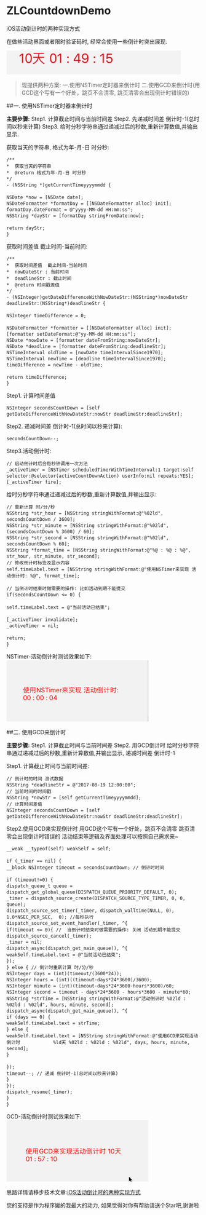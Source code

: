 # ZLCountdownDemo

iOS活动倒计时的两种实现方式


在做些活动界面或者限时验证码时, 经常会使用一些倒计时突出展现.

![倒计时.png](https://github.com/ZLFighting/ZLCountdownDemo/blob/master/ZLCountdownDemo-活动倒计时两种方式(NSTimer%2C%20GCD)/截图.png)

>现提供两种方案:
一.使用NSTimer定时器来倒计时
二.使用GCD来倒计时(用GCD这个写有一个好处，跳页不会清零, 跳页清零会出现倒计时错误的)

##一. 使用NSTimer定时器来倒计时

**主要步骤:**
Step1. 计算截止时间与当前时间差
Step2. 先递减时间差 倒计时-1(总时间以秒来计算)
Step3. 给时分秒字符串通过递减过后的秒数,重新计算数值,并输出显示.

获取当天的字符串, 格式为年-月-日 时分秒:
```
/**
*  获取当天的字符串
*  @return 格式为年-月-日 时分秒
*/
- (NSString *)getCurrentTimeyyyymmdd {

NSDate *now = [NSDate date];
NSDateFormatter *formatDay = [[NSDateFormatter alloc] init];
formatDay.dateFormat = @"yyyy-MM-dd HH:mm:ss";
NSString *dayStr = [formatDay stringFromDate:now];

return dayStr;
}
```
获取时间差值  截止时间-当前时间:
```
/**
*  获取时间差值  截止时间-当前时间
*  nowDateStr : 当前时间
*  deadlineStr : 截止时间
*  @return 时间戳差值
*/
- (NSInteger)getDateDifferenceWithNowDateStr:(NSString*)nowDateStr deadlineStr:(NSString*)deadlineStr {

NSInteger timeDifference = 0;

NSDateFormatter *formatter = [[NSDateFormatter alloc] init];
[formatter setDateFormat:@"yy-MM-dd HH:mm:ss"];
NSDate *nowDate = [formatter dateFromString:nowDateStr];
NSDate *deadline = [formatter dateFromString:deadlineStr];
NSTimeInterval oldTime = [nowDate timeIntervalSince1970];
NSTimeInterval newTime = [deadline timeIntervalSince1970];
timeDifference = newTime - oldTime;

return timeDifference;
}
```
Step1. 计算时间差值
```
NSInteger secondsCountDown = [self getDateDifferenceWithNowDateStr:nowStr deadlineStr:deadlineStr];
```
Step2. 递减时间差 倒计时-1(总时间以秒来计算):
```
secondsCountDown--;
```
Step3.活动倒计时:
```
// 启动倒计时后会每秒钟调用一次方法
_activeTimer = [NSTimer scheduledTimerWithTimeInterval:1 target:self selector:@selector(activeCountDownAction) userInfo:nil repeats:YES];
[_activeTimer fire];
```
给时分秒字符串通过递减过后的秒数,重新计算数值,并输出显示:
```
// 重新计算 时/分/秒
NSString *str_hour = [NSString stringWithFormat:@"%02ld", secondsCountDown / 3600];
NSString *str_minute = [NSString stringWithFormat:@"%02ld", (secondsCountDown % 3600) / 60];
NSString *str_second = [NSString stringWithFormat:@"%02ld", secondsCountDown % 60];
NSString *format_time = [NSString stringWithFormat:@"%@ : %@ : %@", str_hour, str_minute, str_second];
// 修改倒计时标签及显示内容
self.timeLabel.text = [NSString stringWithFormat:@"使用NSTimer来实现 活动倒计时: %@", format_time];

// 当倒计时结束时做需要的操作: 比如活动到期不能提交
if(secondsCountDown <= 0) {

self.timeLabel.text = @"当前活动已结束";

[_activeTimer invalidate];
_activeTimer = nil;

return;
}
```
NSTimer-活动倒计时测试效果如下:
![NSTimer-活动倒计时.gif](https://github.com/ZLFighting/ZLCountdownDemo/blob/master/ZLCountdownDemo-活动倒计时两种方式(NSTimer%2C%20GCD)/NSTimer.gif)

##二. 使用GCD来倒计时

**主要步骤:**
Step1. 计算截止时间与当前时间差
Step2. 用GCD倒计时 给时分秒字符串通过递减过后的秒数,重新计算数值,并输出显示, 递减时间差 倒计时-1

Step1. 计算截止时间与当前时间差:
```
// 倒计时的时间 测试数据
NSString *deadlineStr = @"2017-08-19 12:00:00";
// 当前时间的时间戳
NSString *nowStr = [self getCurrentTimeyyyymmdd];
// 计算时间差值
NSInteger secondsCountDown = [self getDateDifferenceWithNowDateStr:nowStr deadlineStr:deadlineStr];
```
Step2.使用GCD来实现倒计时
用GCD这个写有一个好处，跳页不会清零 跳页清零会出现倒计时错误的
活动结束等逻辑及界面处理可以按照自己需求来~
```
__weak __typeof(self) weakSelf = self;

if (_timer == nil) {
__block NSInteger timeout = secondsCountDown; // 倒计时时间

if (timeout!=0) {
dispatch_queue_t queue = dispatch_get_global_queue(DISPATCH_QUEUE_PRIORITY_DEFAULT, 0);
_timer = dispatch_source_create(DISPATCH_SOURCE_TYPE_TIMER, 0, 0, queue);
dispatch_source_set_timer(_timer, dispatch_walltime(NULL, 0), 1.0*NSEC_PER_SEC,  0); //每秒执行
dispatch_source_set_event_handler(_timer, ^{
if(timeout <= 0){ //  当倒计时结束时做需要的操作: 关闭 活动到期不能提交
dispatch_source_cancel(_timer);
_timer = nil;
dispatch_async(dispatch_get_main_queue(), ^{
weakSelf.timeLabel.text = @"当前活动已结束";
});
} else { // 倒计时重新计算 时/分/秒
NSInteger days = (int)(timeout/(3600*24));
NSInteger hours = (int)((timeout-days*24*3600)/3600);
NSInteger minute = (int)(timeout-days*24*3600-hours*3600)/60;
NSInteger second = timeout - days*24*3600 - hours*3600 - minute*60;
NSString *strTime = [NSString stringWithFormat:@"活动倒计时 %02ld : %02ld : %02ld", hours, minute, second];
dispatch_async(dispatch_get_main_queue(), ^{
if (days == 0) {
weakSelf.timeLabel.text = strTime;
} else {
weakSelf.timeLabel.text = [NSString stringWithFormat:@"使用GCD来实现活动倒计时            %ld天 %02ld : %02ld : %02ld", days, hours, minute, second];
}

});
timeout--; // 递减 倒计时-1(总时间以秒来计算)
}
});
dispatch_resume(_timer);
}
}
```
GCD-活动倒计时测试效果如下:
![GCD.gif](https://github.com/ZLFighting/ZLCountdownDemo/blob/master/ZLCountdownDemo-活动倒计时两种方式(NSTimer%2C%20GCD)/GCD.gif)


思路详情请移步技术文章:[iOS活动倒计时的两种实现方式](http://blog.csdn.net/smilezhangli/article/details/78548383)

您的支持是作为程序媛的我最大的动力, 如果觉得对你有帮助请送个Star吧,谢谢啦

